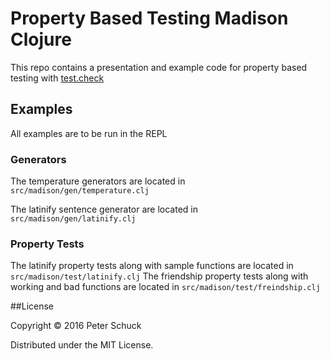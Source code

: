 # Property Based Testing Madison Clojure

This repo contains a presentation and example code for property based testing with [test.check](https://github.com/clojure/test.check)

## Examples

All examples are to be run in the REPL

### Generators

The temperature generators are located in `src/madison/gen/temperature.clj`

The latinify sentence generator are located in `src/madison/gen/latinify.clj`

### Property Tests

The latinify property tests along with sample functions are located in `src/madison/test/latinify.clj`
The friendship property tests along with working and bad functions are located in `src/madison/test/freindship.clj`

##License

Copyright © 2016 Peter Schuck

Distributed under the MIT License.
